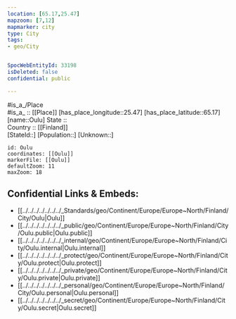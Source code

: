 ```yaml
---
location: [65.17,25.47] 
mapzoom: [7,12] 
mapmarker: city 
type: City
tags:
- geo/City


SpocWebEntityId: 33198
isDeleted: false
confidential: public

---
```

#is_a_/Place  
#is_a_ :: [[Place]] 
[has_place_longitude::25.47] 
[has_place_latitude::65.17] 
[name::Oulu] 
State ::  
Country :: [[Finland]]  
[StateId::] 
[Population::] 
[Unknown::] 


```leaflet
id: Oulu
coordinates: [[Oulu]] 
markerFile: [[Oulu]] 
defaultZoom: 11 
maxZoom: 18
```


## Confidential Links & Embeds: 
- [[../../../../../../../_Standards/geo/Continent/Europe/Europe~North/Finland/City/Oulu|Oulu]] 
- [[../../../../../../../_public/geo/Continent/Europe/Europe~North/Finland/City/Oulu.public|Oulu.public]] 
- [[../../../../../../../_internal/geo/Continent/Europe/Europe~North/Finland/City/Oulu.internal|Oulu.internal]] 
- [[../../../../../../../_protect/geo/Continent/Europe/Europe~North/Finland/City/Oulu.protect|Oulu.protect]] 
- [[../../../../../../../_private/geo/Continent/Europe/Europe~North/Finland/City/Oulu.private|Oulu.private]] 
- [[../../../../../../../_personal/geo/Continent/Europe/Europe~North/Finland/City/Oulu.personal|Oulu.personal]] 
- [[../../../../../../../_secret/geo/Continent/Europe/Europe~North/Finland/City/Oulu.secret|Oulu.secret]] 
